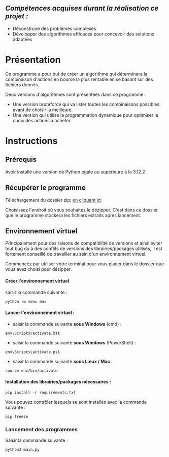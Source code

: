 ## *Compétences acquises durant la réalisation ce projet :*
- Déconstruire  des problèmes complexes
- Développer des algorithmes efficaces pour concevoir des solutions adaptées


# Présentation
Ce programme a pour but de créer un algorithme qui déterminera la combinaison d'actions en bourse la plus rentable en se basant sur des fichiers donnés.

Deux versions d'algorithmes sont présentées dans ce programme: 
* Une version bruteforce qui va lister toutes les combinaisons possibles avant de choisir la meilleure.
* Une version qui utilise la programmation dynamique pour optimiser le choix des actions à acheter.


# Instructions
## Prérequis
Avoir installé une version de Python égale ou supérieure à la 3.12.2

## Récupérer le programme
Téléchargement du dossier zip:
[en cliquant ici](https://github.com/marillierpeg/Openclassrooms_Projet-7/archive/refs/heads/main.zip)

Choisissez l'endroit où vous souhaitez le dézipper. C'est dans ce dossier que le programme stockera les fichiers extraits après lancement.

## Environnement virtuel
Principalement pour des raisons de compatibilité de versions et ainsi éviter tout bug du à des conflits de versions des librairies/packages utilisés, il est fortement conseillé de travailler au sein d'un environnement virtuel.

Commencez par utiliser votre terminal pour vous placer dans le dossier que vous avez choisi pour dézipper.

#### Créer l'environnement virtuel
saisir la commande  suivante :
```
python -m venv env
```

#### Lancer l'environnement virtuel :
* saisir la commande  suivante  **sous Windows** (cmd) :
```
env\Scripts\activate.bat
```

* saisir la commande  suivante  **sous Windows** (PowerShell) :

```
env\Scripts\activate.ps1
```

* saisir la commande  suivante **sous Linux / Mac** :

```
source env/bin/activate
```

#### Installation des librairies/packages nécessaires :
```
pip install -r requirements.txt
```
Vous pouvez contrôler lesquels se sont installés avec la commande suivante : 
```
pip freeze
```


### Lancement des programmes
Saisir la commande suivante :
```
python3 main.py
```

